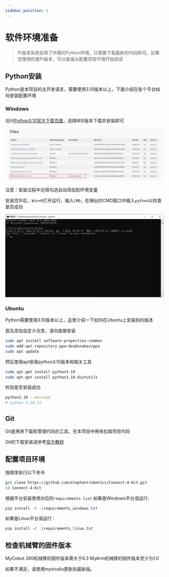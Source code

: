```yaml
---
sidebar_position: 1
---
```


# 软件环境准备

> Pi版本系统自带了所需的Python环境，只需要下载最新的代码即可。如果您使用的是Pi版本，可以直接从配置项目环境开始阅读

## Python安装

Python是本项目的主开发语言，需要使用3.10版本以上，下面介绍在各个平台如何安装配置环境

### Windows

访问[Python3.10官方下载页面](https://www.python.org/downloads/release/python-31011/)，选择MSI版本下载并安装即可

![](attachment/2023-07-06-14-41-35.png)

注意：安装过程中记得勾选自动添加到环境变量

安装完毕后，`Win+R`打开运行，输入`CMD`，在弹出的CMD窗口中输入`python`以检查是否成功

![](attachment/2023-07-06-14-42-56.png)

### Ubuntu

Python需要使用3.10版本以上，这里介绍一下如何在Ubuntu上安装别的版本

首先添加自定义仓库，请勿直接安装

```bash
sudo apt install software-properties-common
sudo add-apt-repository ppa:deadsnakes/ppa
sudo apt update
```

然后使用apt安装python3.10版本和相关工具

```bash
sudo apt-get install python3.10
sudo apt-get install python3.10-distutils
```

检验是否安装成功

```bash
python3.10 --version
# python 3.10.12
```

## Git

Git是用来下载和管理代码的工具，在本项目中用来拉取项目代码

Git的下载安装请参考[官方教程](https://git-scm.com/book/zh/v2/%E8%B5%B7%E6%AD%A5-%E5%AE%89%E8%A3%85-Git)

## 配置项目环境

按顺序执行以下命令

```bash
git clone https://github.com/elephantrobotics/Connect-4-Kit.git
cd Connect-4-Kit
```

根据平台安装使用对应的`requirements list`
如果是Windows平台请运行:
```powershell
pip install -r .\requirements_windows.txt
```

如果是Linux平台请运行：
```shell
pip install -r .\requirements_linux.txt
```

## 检查机械臂的固件版本

MyCobot 280机械臂的固件版本需大于6.3
MyArm机械臂的固件版本至少为1.0

如果不满足，请使用mystudio更新到最新版。
